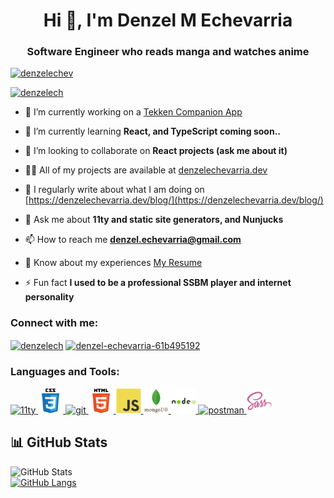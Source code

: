 <h1 align="center">Hi 👋, I'm Denzel M Echevarria</h1>
<h3 align="center">Software Engineer who reads manga and watches anime</h3>

<p align="left"> <a href="https://github.com/ryo-ma/github-profile-trophy"><img src="https://github-profile-trophy.vercel.app/?username=denzelechev" alt="denzelechev" /></a> </p>

<p align="left"> <a href="https://twitter.com/denzelech" target="blank"><img src="https://img.shields.io/twitter/follow/denzelech?logo=twitter&style=for-the-badge" alt="denzelech" /></a> </p>

- 🔭 I’m currently working on a [Tekken Companion App](https://github.com/DenzelEchev/tekken-cmp)

- 🌱 I’m currently learning **React, and TypeScript coming soon..**

- 👯 I’m looking to collaborate on **React projects (ask me about it)**

- 👨‍💻 All of my projects are available at [denzelechevarria.dev](denzelechevarria.dev)

- 📝 I regularly write about what I am doing on [https://denzelechevarria.dev/blog/](https://denzelechevarria.dev/blog/)

- 💬 Ask me about **11ty and static site generators, and Nunjucks**

- 📫 How to reach me **denzel.echevarria@gmail.com**

- 📄 Know about my experiences [My Resume](https://www.canva.com/design/DAFf1Cx0AnI/h83IES1zTCAMW4KFnukrKA/view?utm_content=DAFf1Cx0AnI&utm_campaign=designshare&utm_medium=link&utm_source=publishsharelink)

- ⚡ Fun fact **I used to be a professional SSBM player and internet personality**

<h3 align="left">Connect with me:</h3>
<p align="left">
<a href="https://twitter.com/denzelech" target="blank"><img align="center" src="https://raw.githubusercontent.com/rahuldkjain/github-profile-readme-generator/master/src/images/icons/Social/twitter.svg" alt="denzelech" height="30" width="40" /></a>
<a href="https://www.linkedin.com/in/denzelechevarria/" target="blank"><img align="center" src="https://raw.githubusercontent.com/rahuldkjain/github-profile-readme-generator/master/src/images/icons/Social/linked-in-alt.svg" alt="denzel-echevarria-61b495192" height="30" width="40" /></a>
</p>

<h3 align="left">Languages and Tools:</h3>
<p align="left"> <a href="https://www.11ty.dev/" target="_blank" rel="noreferrer"> <img src="https://gist.githubusercontent.com/vivek32ta/c7f7bf583c1fb1c58d89301ea40f37fd/raw/f4c85cce5790758286b8f155ef9a177710b995df/11ty.svg" alt="11ty" width="40" height="40"/> </a> <a href="https://www.w3schools.com/css/" target="_blank" rel="noreferrer"> <img src="https://raw.githubusercontent.com/devicons/devicon/master/icons/css3/css3-original-wordmark.svg" alt="css3" width="40" height="40"/> </a> <a href="https://git-scm.com/" target="_blank" rel="noreferrer"> <img src="https://www.vectorlogo.zone/logos/git-scm/git-scm-icon.svg" alt="git" width="40" height="40"/> </a> <a href="https://www.w3.org/html/" target="_blank" rel="noreferrer"> <img src="https://raw.githubusercontent.com/devicons/devicon/master/icons/html5/html5-original-wordmark.svg" alt="html5" width="40" height="40"/> </a> <a href="https://developer.mozilla.org/en-US/docs/Web/JavaScript" target="_blank" rel="noreferrer"> <img src="https://raw.githubusercontent.com/devicons/devicon/master/icons/javascript/javascript-original.svg" alt="javascript" width="40" height="40"/> </a> <a href="https://www.mongodb.com/" target="_blank" rel="noreferrer"> <img src="https://raw.githubusercontent.com/devicons/devicon/master/icons/mongodb/mongodb-original-wordmark.svg" alt="mongodb" width="40" height="40"/> </a> <a href="https://nodejs.org" target="_blank" rel="noreferrer"> <img src="https://raw.githubusercontent.com/devicons/devicon/master/icons/nodejs/nodejs-original-wordmark.svg" alt="nodejs" width="40" height="40"/> </a> <a href="https://postman.com" target="_blank" rel="noreferrer"> <img src="https://www.vectorlogo.zone/logos/getpostman/getpostman-icon.svg" alt="postman" width="40" height="40"/> </a> <a href="https://sass-lang.com" target="_blank" rel="noreferrer"> <img src="https://raw.githubusercontent.com/devicons/devicon/master/icons/sass/sass-original.svg" alt="sass" width="40" height="40"/> </a> </p>

## 📊 GitHub Stats

![GitHub Stats](https://github-readme-stats.vercel.app/api?username=denzelechev&theme=radical&show_icons=true&hide_border=true)
<br />
[![GitHub Langs](https://github-readme-stats.vercel.app/api/top-langs/?username=denzelechev&theme=radical&hide_border=true&layout=compact)](https://github.com/denzelechev/github-readme-stats)
